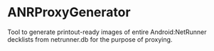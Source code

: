 # ANRProxyGenerator

Tool to generate printout-ready images of entire Android:NetRunner decklists from netrunner.db for the purpose of proxying. 
